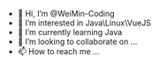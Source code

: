 - 👋 Hi, I’m @WeiMin-Coding
- 👀 I’m interested in Java\Linux\VueJS
- 🌱 I’m currently learning Java
- 💞️ I’m looking to collaborate on ...
- 📫 How to reach me ...

<!---
WeiMin-Coding/WeiMin-Coding is a ✨ special ✨ repository because its `README.md` (this file) appears on your GitHub profile.
You can click the Preview link to take a look at your changes.
--->
